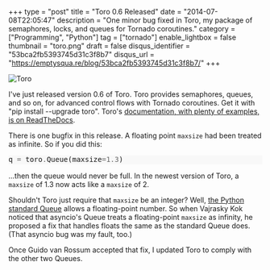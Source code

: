 +++
type = "post"
title = "Toro 0.6 Released"
date = "2014-07-08T22:05:47"
description = "One minor bug fixed in Toro, my package of semaphores, locks, and queues for Tornado coroutines."
category = ["Programming", "Python"]
tag = ["tornado"]
enable_lightbox = false
thumbnail = "toro.png"
draft = false
disqus_identifier = "53bca2fb5393745d31c3f8b7"
disqus_url = "https://emptysqua.re/blog/53bca2fb5393745d31c3f8b7/"
+++

<p><img style="display:block; margin-left:auto; margin-right:auto;" src="toro.png" alt="Toro" title="toro.png" border="0"   /></p>
<p>I've just released version 0.6 of Toro. Toro provides semaphores, queues, and so on, for advanced control flows with Tornado coroutines. Get it with "pip install --upgrade toro". Toro's <a href="https://toro.readthedocs.org/">documentation, with plenty of examples, is on ReadTheDocs</a>.</p>
<p>There is one bugfix in this release. A floating point <code>maxsize</code> had been treated as infinite. So if you did this:</p>
<div class="codehilite" style="background: #f8f8f8"><pre style="line-height: 125%">q <span style="color: #666666">=</span> toro<span style="color: #666666">.</span>Queue(maxsize<span style="color: #666666">=1.3</span>)
</pre></div>


<p>...then the queue would never be full. In the newest version of Toro, a <code>maxsize</code> of 1.3 now acts like a <code>maxsize</code> of 2.</p>
<p>Shouldn't Toro just require that <code>maxsize</code> be an integer? Well, <a href="https://docs.python.org/2/library/queue.html">the Python standard Queue</a> allows a floating-point number. So when Vajrasky Kok noticed that asyncio's Queue treats a floating-point <code>maxsize</code> as infinity, he proposed a fix that handles floats the same as the standard Queue does. (That asyncio bug was my fault, too.)</p>
<p>Once Guido van Rossum accepted that fix, I updated Toro to comply with the other two Queues.</p>
